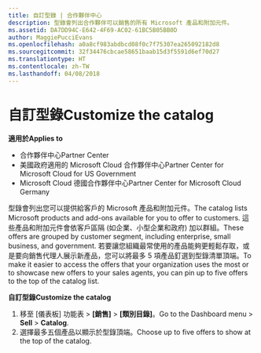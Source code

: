 ```yaml
---
title: 自訂型錄 | 合作夥伴中心
description: 型錄會列出合作夥伴可以銷售的所有 Microsoft 產品和附加元件。
ms.assetid: DA7DD94C-E642-4F69-AC02-61BC5B05BB0D
author: MaggiePucciEvans
ms.openlocfilehash: a0a8cf983abdbcd08f0c7f75307ea265092182d8
ms.sourcegitcommit: 32f34476cbcae58651baab15d3f5591d6ef70d27
ms.translationtype: HT
ms.contentlocale: zh-TW
ms.lasthandoff: 04/08/2018
---
```

# <a name="customize-the-catalog"></a><span data-ttu-id="b9c19-103">自訂型錄</span><span class="sxs-lookup"><span data-stu-id="b9c19-103">Customize the catalog</span></span>

**<span data-ttu-id="b9c19-104">適用於</span><span class="sxs-lookup"><span data-stu-id="b9c19-104">Applies to</span></span>**

-  <span data-ttu-id="b9c19-105">合作夥伴中心</span><span class="sxs-lookup"><span data-stu-id="b9c19-105">Partner Center</span></span>
-  <span data-ttu-id="b9c19-106">美國政府適用的 Microsoft Cloud 合作夥伴中心</span><span class="sxs-lookup"><span data-stu-id="b9c19-106">Partner Center for Microsoft Cloud for US Government</span></span>
-  <span data-ttu-id="b9c19-107">Microsoft Cloud 德國合作夥伴中心</span><span class="sxs-lookup"><span data-stu-id="b9c19-107">Partner Center for Microsoft Cloud Germany</span></span>

<span data-ttu-id="b9c19-108">型錄會列出您可以提供給客戶的 Microsoft 產品和附加元件。</span><span class="sxs-lookup"><span data-stu-id="b9c19-108">The catalog lists Microsoft products and add-ons available for you to offer to customers.</span></span> <span data-ttu-id="b9c19-109">這些產品和附加元件會依客戶區隔 (如企業、小型企業和政府) 加以群組。</span><span class="sxs-lookup"><span data-stu-id="b9c19-109">These offers are grouped by customer segment, including enterprise, small business, and government.</span></span> <span data-ttu-id="b9c19-110">若要讓您組織最常使用的產品能夠更輕鬆存取，或是要向銷售代理人展示新產品，您可以將最多 5 項產品釘選到型錄清單頂端。</span><span class="sxs-lookup"><span data-stu-id="b9c19-110">To make it easier to access the offers that your organization uses the most or to showcase new offers to your sales agents, you can pin up to five offers to the top of the catalog list.</span></span>

**<span data-ttu-id="b9c19-111">自訂型錄</span><span class="sxs-lookup"><span data-stu-id="b9c19-111">Customize the catalog</span></span>**

1.  <span data-ttu-id="b9c19-112">移至 \[儀表板\] 功能表 &gt; **\[銷售\]** &gt; **\[類別目錄\]**。</span><span class="sxs-lookup"><span data-stu-id="b9c19-112">Go to the Dashboard menu &gt; **Sell** &gt; **Catalog**.</span></span>
2.  <span data-ttu-id="b9c19-113">選擇最多五個產品以顯示於型錄頂端。</span><span class="sxs-lookup"><span data-stu-id="b9c19-113">Choose up to five offers to show at the top of the catalog.</span></span>

 

 



